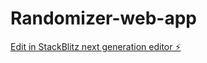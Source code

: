 # Randomizer-web-app

[Edit in StackBlitz next generation editor ⚡️](https://stackblitz.com/~/github.com/ridaelhannach/Randomizer-web-app)